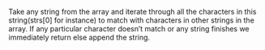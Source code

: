Take any string from the array and iterate through all the characters in this string(strs[0\] for instance) to match with characters in other strings in the array. If any particular character doesn’t match or any string finishes we immediately return else append the string.

